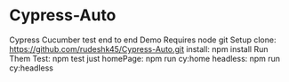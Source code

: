 # Cypress-Auto
Cypress Cucumber test end to end Demo
Requires
node
git
Setup
clone: https://github.com/rudeshk45/Cypress-Auto.git 
install: npm install
Run Them Test: npm test
just homePage: npm run cy:home
headless: npm run cy:headless

